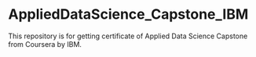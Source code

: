 # AppliedDataScience_Capstone_IBM
This repository is for getting certificate of Applied Data Science Capstone from Coursera by IBM. 
